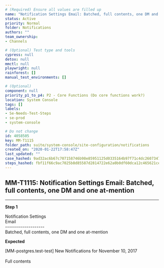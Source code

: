 ```yaml
---
# (Required) Ensure all values are filled up
name: "Notification Settings Email: Batched, full contents, one DM and one at-mention"
status: Active
priority: Normal
folder: Notifications
authors: ""
team_ownership: 
- Channels

# (Optional) Test type and tools
cypress: null
detox: null
mmctl: null
playwright: null
rainforest: []
manual_test_environments: []

# (Optional)
component: null
priority_p1_to_p4: P2 - Core Functions (Do core functions work?)
location: System Console
tags: []
labels: 
- Se-Needs-Test-Steps
- se-prod
- system-console

# Do not change
id: 4058505
key: MM-T1115
folder_path: suite/system-console/site-configuration/notifications
created_on: "2020-01-22T17:58:47Z"
last_updated: ""
case_hashed: 9ad32ac6b67c707158746b98e85951125d0335164b97f71c4dc26073475082c2d4630a5f23cb655413d519a13a287490
steps_hashed: fbf11f66c9ac7025b8d85587d2814722e62a0b0df60dca12c465621cece3a7fae0647b9fb8e329ec9f17432657703bb8
---
```


## MM-T1115: Notification Settings Email: Batched, full contents, one DM and one at-mention

---

**Step 1**

Notification Settings\
Email\
\--------------------\
Batched, full contents, one DM and one at-mention

**Expected**

\[MM-postgres.test-test] New Notifications for November 10, 2017\
\
Full contents
